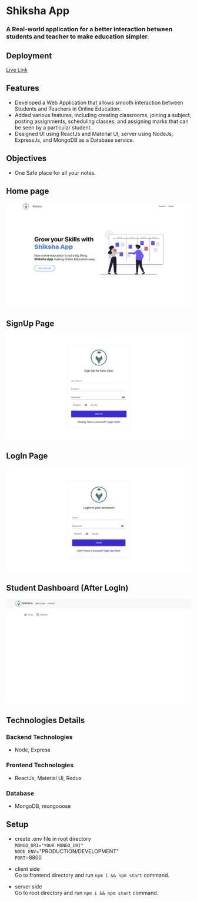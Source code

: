 # Shiksha App

### A Real-world application for a better interaction between students and teacher to make education simpler.

## Deployment
[Live Link](https://mynotes-afroz.herokuapp.com/)

## Features
- Developed a Web Application that allows smooth interaction between Students and Teachers in Online Education.
- Added various features, including creating classrooms, joining a subject, posting assignments, scheduling classes, and assigning marks that can be seen by a particular student.
- Designed UI using ReactJs and Material UI, server using NodeJs, ExpressJs, and MongoDB as a Database service.

## Objectives

- One Safe place for all your notes.


## Home page
![home](./Screenshots/home.png)

## SignUp Page
![signup](./Screenshots/signup.png)
## LogIn Page
![login](./Screenshots/login.png)

## Student Dashboard (After LogIn)
![student dashboard](./Screenshots/studentDashboard.png)

<!-- ## Faculty Dashboard (After LogIn)
![home](./Screenshots/faculty.png)

## Created ClassRoom
![home](./Screenshots/classroom.png)

 -->


## Technologies Details

### Backend Technologies

- Node, Express

### Frontend Technologies

- ReactJs, Material Ui, Redux

### Database

- MongoDB, mongooose

## Setup

- create .env file in root directory \
`MONGO_URI="YOUR MONGO_URI"` \
`NODE_ENV`="PRODUCTION/DEVELOPMENT" \
`PORT`=8800 

- client side \
 Go to frontend directory and run `npm i && npm start` command.
- server side\
 Go to root directory and run `npm i && npm start` command.
